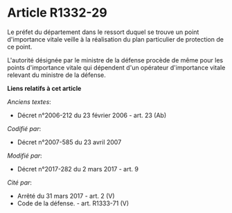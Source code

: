 # Article R1332-29

Le préfet du département dans le ressort duquel se trouve un point d'importance vitale veille à la réalisation du plan
particulier de protection de ce point.

L'autorité désignée par le ministre de la défense procède de même pour les points d'importance vitale qui dépendent d'un
opérateur d'importance vitale relevant du ministre de la défense.

**Liens relatifs à cet article**

_Anciens textes_:

  - Décret n°2006-212 du 23 février 2006 - art. 23 (Ab)

_Codifié par_:

  - Décret n°2007-585 du 23 avril 2007

_Modifié par_:

  - Décret n°2017-282 du 2 mars 2017 - art. 9

_Cité par_:

  - Arrêté du 31 mars 2017 - art. 2 (V)
  - Code de la défense. - art. R1333-71 (V)
